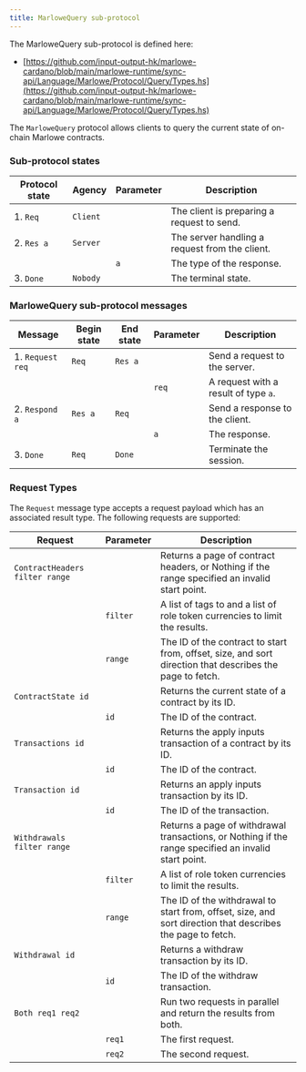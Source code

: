 ```yaml
---
title: MarloweQuery sub-protocol
---
```


The MarloweQuery sub-protocol is defined here: 

* [https://github.com/input-output-hk/marlowe-cardano/blob/main/marlowe-runtime/sync-api/Language/Marlowe/Protocol/Query/Types.hs](https://github.com/input-output-hk/marlowe-cardano/blob/main/marlowe-runtime/sync-api/Language/Marlowe/Protocol/Query/Types.hs)

The `MarloweQuery` protocol allows clients to query the current state of on-chain Marlowe contracts.

### Sub-protocol states

| Protocol state | Agency | Parameter | Description |
| --- | --- | --- | --- |
| 1. `Req` | `Client` | | The client is preparing a request to send. |
| 2. `Res a` | `Server` | | The server handling a request from the client. |
| | | `a` | The type of the response. |
| 3. `Done` | `Nobody` | | The terminal state. |

### MarloweQuery sub-protocol messages

| Message | Begin state | End state | Parameter | Description |
| --- | --- | --- | --- | --- |
| 1. `Request req` | `Req` | `Res a` |  | Send a request to the server. |
| | | | `req` | A request with a result of type `a`. |
| 2. `Respond a` | `Res a` | `Req` |  | Send a response to the client. |
| | | | `a` | The response. |
| 3. `Done` | `Req` | `Done` |  | Terminate the session. |

### Request Types

The `Request` message type accepts a request payload which has an associated
result type. The following requests are supported:


| Request | Parameter | Description |
| --- | --- | --- |
| `ContractHeaders filter range` |  | Returns a page of contract headers, or Nothing if the range specified an invalid start point. |
|  | `filter` | A list of tags to and a list of role token currencies to limit the results. |
|  | `range` | The ID of the contract to start from, offset, size, and sort direction that describes the page to fetch. |
| `ContractState id` |  | Returns the current state of a contract by its ID. |
|  | `id` | The ID of the contract. |
| `Transactions id` |  | Returns the apply inputs transaction of a contract by its ID. |
|  | `id` | The ID of the contract. |
| `Transaction id` |  | Returns an apply inputs transaction by its ID. |
|  | `id` | The ID of the transaction. |
| `Withdrawals filter range` |  | Returns a page of withdrawal transactions, or Nothing if the range specified an invalid start point. |
|  | `filter` | A list of role token currencies to limit the results. |
|  | `range` | The ID of the withdrawal to start from, offset, size, and sort direction that describes the page to fetch. |
| `Withdrawal id` |  | Returns a withdraw transaction by its ID. |
|  | `id` | The ID of the withdraw transaction. |
| `Both req1 req2` |  | Run two requests in parallel and return the results from both. |
|  | `req1` | The first request. |
|  | `req2` | The second request. |

